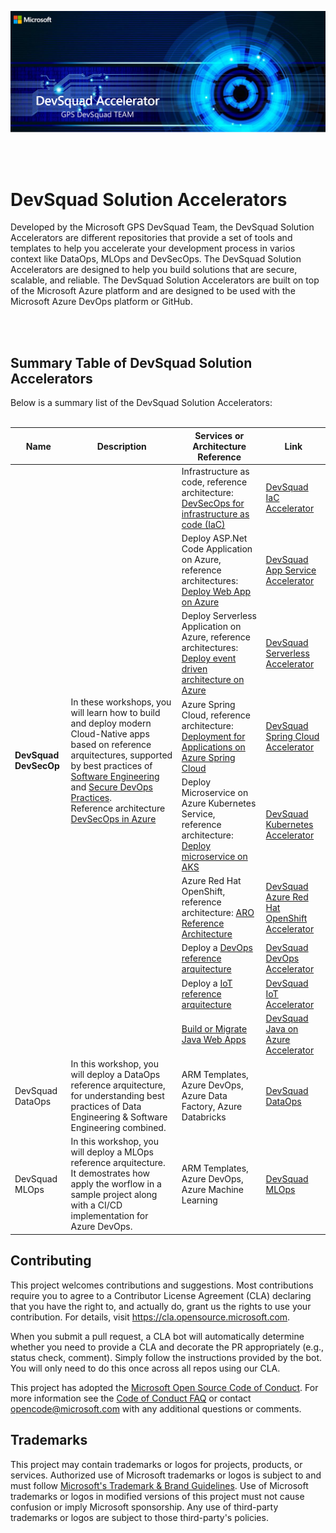 
![alt text](images/banner.png "Title")

<br/>
<br/>

# DevSquad Solution Accelerators

Developed by the Microsoft GPS DevSquad Team, the DevSquad Solution Accelerators are different repositories that provide a set of tools and templates to help you accelerate your development process in varios context like DataOps, MLOps and DevSecOps. The DevSquad Solution Accelerators are designed to help you build solutions that are secure, scalable, and reliable. The DevSquad Solution Accelerators are built on top of the Microsoft Azure platform and are designed to be used with the Microsoft Azure DevOps platform or GitHub.

<br/>
<br/>


## Summary Table of DevSquad Solution Accelerators
Below is a summary list of the DevSquad Solution Accelerators:
<br/>
<br/>

<table>
    <thead>
        <tr>
            <th>Name</th>
            <th>Description</th>
            <th>Services or Architecture Reference</th>
            <th>Link</th>
        </tr>
    </thead>
    <tbody>
        <tr>
            <td rowspan=9><b>DevSquad DevSecOp</b></td>
            <td rowspan=9>In these workshops, you will learn how to build and deploy modern Cloud-Native apps based on reference arquitectures, supported by best practices of <a href="https://github.com/microsoft/code-with-engineering-playbook/blob/main/docs/ENG-FUNDAMENTALS-CHECKLIST.md">Software Engineering</a> and <a href="https://docs.microsoft.com/en-us/azure/architecture/solution-ideas/articles/devsecops-in-github">Secure DevOps Practices</a>.  <br/>Reference architecture <a href="https://learn.microsoft.com/en-us/azure/architecture/solution-ideas/articles/devsecops-in-github">DevSecOps in Azure</a></td>
            <td>Infrastructure as code, reference architecture: <a href="https://docs.microsoft.com/en-us/azure/architecture/solution-ideas/articles/devsecops-infrastructure-as-code">DevSecOps for infrastructure as code (IaC)</a></td>
            <td><a href="https://github.com/oaviles/hello_iac">DevSquad IaC Accelerator</a></td>
        </tr>
        <tr>
            <td>Deploy ASP.Net Code Application on Azure, reference architectures: <a href="https://docs.microsoft.com/en-us/azure/architecture/solution-ideas/articles/devsecops-in-github">Deploy Web App on Azure</a></td>
            <td><a href="https://github.com/oaviles/hello_appservice">DevSquad App Service Accelerator</a></td>
        </tr>
        <tr>
            <td>Deploy Serverless Application on Azure, reference architectures: <a href="https://docs.microsoft.com/en-us/azure/architecture/reference-architectures/serverless/cloud-automation">Deploy event driven architecture on Azure</a></td>
            <td><a href="https://github.com/oaviles/hello_serverless">DevSquad Serverless Accelerator</a></td>
        </tr>
        <tr>
            <td>Azure Spring Cloud, reference architecture: <a href="https://docs.microsoft.com/en-us/azure/architecture/example-scenario/blue-green-spring/blue-green-spring">Deployment for Applications on Azure Spring Cloud</a></td>
            <td><a href="https://github.com/oaviles/hello_springcloud">DevSquad Spring Cloud Accelerator</a></td>
        </tr>
        <tr>
            <td>Deploy Microservice on Azure Kubernetes Service, reference architecture: <a href="https://docs.microsoft.com/en-us/azure/architecture/reference-architectures/containers/aks-microservices/aks-microservices">Deploy microservice on AKS</a></td>
            <td><a href="https://github.com/oaviles/hello_cloud-native">DevSquad Kubernetes Accelerator</a></td>
        </tr>
        <tr>
            <td>Azure Red Hat OpenShift, reference architecture: <a href="https://docs.microsoft.com/en-us/azure/cloud-adoption-framework/scenarios/app-platform/azure-red-hat-openshift/landing-zone-accelerator">ARO Reference Architecture</a></td>
            <td><a href="https://github.com/oaviles/hello_ARO">DevSquad Azure Red Hat OpenShift Accelerator</a></td>
        </tr>
        <tr>
            <td>Deploy a <a href="https://docs.microsoft.com/en-us/azure/architecture/solution-ideas/articles/devsecops-in-github">DevOps reference arquitecture</a></td>
            <td><a href="https://github.com/oaviles/DevSquad/tree/main/DevOps_Wizard">DevSquad DevOps Accelerator</a></td>
        </tr>
        <tr>
            <td>Deploy a <a href="https://docs.microsoft.com/en-us/azure/architecture/reference-architectures/iot">IoT reference arquitecture</a></td>
            <td><a href="https://github.com/luisruval/DevSquad-IoT">DevSquad IoT Accelerator</a></td>
        </tr>
        <tr>
            <td><a href="https://docs.microsoft.com/en-us/learn/modules/intro-to-java-azure/5-deployment-opportunities">Build or Migrate Java Web Apps</a></td>
            <td><a href="https://github.com/oaviles/hello_java">DevSquad Java on Azure Accelerator</a></td>
        </tr>
        <tr>
            <td>DevSquad DataOps</td>
            <td>In this workshop, you will deploy a DataOps reference arquitecture, for understanding best practices of Data Engineering & Software Engineering combined.</td>
            <td>ARM Templates, Azure DevOps, Azure Data Factory, Azure Databricks</td>
            <td><a href="https://github.com/microsoft/devsquad-in-a-day">DevSquad DataOps</a></td>
        </tr>
        <tr>
            <td>DevSquad MLOps</td>
            <td>In this workshop, you will deploy a MLOps reference arquitecture. It demostrates how apply the worflow in a sample project along with a CI/CD implementation for Azure DevOps.</td>
            <td>ARM Templates, Azure DevOps, Azure Machine Learning</td>
            <td><a href="https://github.com/microsoft/gps-data_ai-devsquad-mlops">DevSquad MLOps</a></td>
        </tr>
    </tbody>
</table>

                

## Contributing

This project welcomes contributions and suggestions.  Most contributions require you to agree to a
Contributor License Agreement (CLA) declaring that you have the right to, and actually do, grant us
the rights to use your contribution. For details, visit https://cla.opensource.microsoft.com.

When you submit a pull request, a CLA bot will automatically determine whether you need to provide
a CLA and decorate the PR appropriately (e.g., status check, comment). Simply follow the instructions
provided by the bot. You will only need to do this once across all repos using our CLA.

This project has adopted the [Microsoft Open Source Code of Conduct](https://opensource.microsoft.com/codeofconduct/).
For more information see the [Code of Conduct FAQ](https://opensource.microsoft.com/codeofconduct/faq/) or
contact [opencode@microsoft.com](mailto:opencode@microsoft.com) with any additional questions or comments.

## Trademarks

This project may contain trademarks or logos for projects, products, or services. Authorized use of Microsoft 
trademarks or logos is subject to and must follow 
[Microsoft's Trademark & Brand Guidelines](https://www.microsoft.com/en-us/legal/intellectualproperty/trademarks/usage/general).
Use of Microsoft trademarks or logos in modified versions of this project must not cause confusion or imply Microsoft sponsorship.
Any use of third-party trademarks or logos are subject to those third-party's policies.

